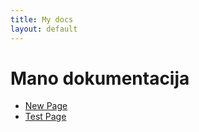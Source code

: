 ```yaml
---
title: My docs
layout: default
---
```

# Mano dokumentacija
- [New Page](../../my-child-pages/new)
- [Test Page](../../my-child-pages/test)
